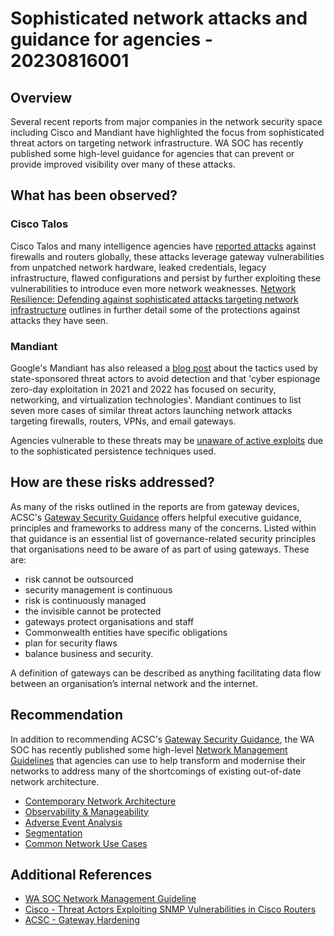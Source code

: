 # Sophisticated network attacks and guidance for agencies - 20230816001

## Overview

Several recent reports from major companies in the network security space including Cisco and Mandiant have highlighted the focus from sophisticated threat actors on targeting network infrastructure. WA SOC has recently published some high-level guidance for agencies that can prevent or provide improved visibility over many of these attacks.

## What has been observed?

### Cisco Talos 

Cisco Talos and many intelligence agencies have [reported attacks](https://blog.talosintelligence.com/state-sponsored-campaigns-target-global-network-infrastructure/) against firewalls and routers globally, these attacks leverage gateway vulnerabilities from unpatched network hardware, leaked credentials, legacy infrastructure, flawed configurations and persist by further exploiting these vulnerabilities to introduce even more network weaknesses. [Network Resilience: Defending against sophisticated attacks targeting network infrastructure](https://blogs.cisco.com/security/network-resilience-defending-against-sophisticated-attacks-targeting-network-infrastructure) outlines in further detail some of the protections against attacks they have seen. 

### Mandiant

Google's Mandiant has also released a [blog post](https://www.mandiant.com/resources/blog/chinese-espionage-tactics) about the tactics used by state-sponsored threat actors to avoid detection and that 'cyber espionage zero-day exploitation in 2021 and 2022 has focused on security, networking, and virtualization technologies'. Mandiant continues to list seven more cases of similar threat actors launching network attacks targeting firewalls, routers, VPNs, and email gateways.

Agencies vulnerable to these threats may be [unaware of active exploits](https://www.mandiant.com/resources/blog/barracuda-esg-exploited-globally) due to the sophisticated persistence techniques used.

## How are these risks addressed?

As many of the risks outlined in the reports are from gateway devices, ACSC's [Gateway Security Guidance](https://www.cyber.gov.au/resources-business-and-government/maintaining-devices-and-systems/system-hardening-and-administration/gateway-hardening/gateway-security-guidance-package-executive-guidance) offers helpful executive guidance, principles and frameworks to address many of the concerns. Listed within that guidance is an essential list of governance-related security principles that organisations need to be aware of as part of using gateways. These are:

-   risk cannot be outsourced
-   security management is continuous
-   risk is continuously managed
-   the invisible cannot be protected
-   gateways protect organisations and staff
-   Commonwealth entities have specific obligations
-   plan for security flaws
-   balance business and security.

A definition of gateways can be described as anything facilitating data flow between an organisation’s internal network and the internet.

## Recommendation

In addition to recommending ACSC's [Gateway Security Guidance](https://www.cyber.gov.au/resources-business-and-government/maintaining-devices-and-systems/system-hardening-and-administration/gateway-hardening/gateway-security-guidance-package-executive-guidance), the WA SOC has recently published some high-level [Network Management Guidelines](https://soc.cyber.wa.gov.au//guidelines/network-management/) that agencies can use to help transform and modernise their networks to address many of the shortcomings of existing out-of-date network architecture. 

- [Contemporary Network Architecture](https://soc.cyber.wa.gov.au//guidelines/network-management/#contemporary-network-architecture)
- [Observability & Manageability](https://soc.cyber.wa.gov.au//guidelines/network-management/#observability-manageability)
- [Adverse Event Analysis](https://soc.cyber.wa.gov.au//guidelines/network-management/#adverse-event-analysis)
- [Segmentation](https://soc.cyber.wa.gov.au//guidelines/network-management/#segmentation)
- [Common Network Use Cases](https://soc.cyber.wa.gov.au//guidelines/network-management/#common-network-use-cases)

## Additional References

- [WA SOC Network Management Guideline](https://soc.cyber.wa.gov.au//guidelines/network-management/)
- [Cisco - Threat Actors Exploiting SNMP Vulnerabilities in Cisco Routers](https://blogs.cisco.com/security/threat-actors-exploiting-snmp-vulnerabilities-in-cisco-routers)
- [ACSC - Gateway Hardening](https://www.cyber.gov.au/resources-business-and-government/maintaining-devices-and-systems/system-hardening-and-administration/gateway-hardening)
